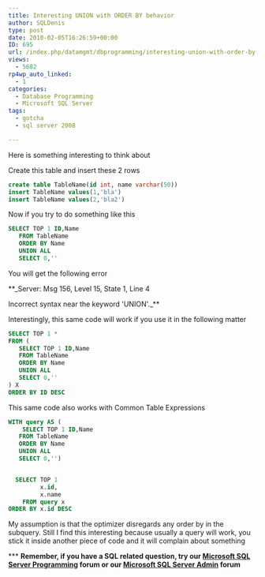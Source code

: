 ```yaml
---
title: Interesting UNION with ORDER BY behavior
author: SQLDenis
type: post
date: 2010-02-05T16:26:59+00:00
ID: 695
url: /index.php/datamgmt/dbprogramming/interesting-union-with-order-by-behaviou/
views:
  - 5682
rp4wp_auto_linked:
  - 1
categories:
  - Database Programming
  - Microsoft SQL Server
tags:
  - gotcha
  - sql server 2008

---
```

Here is something interesting to think about

Create this table and insert these 2 rows

```sql
create table TableName(id int, name varchar(50))
insert TableName values(1,'bla')
insert TableName values(2,'bla2')
```

Now if you try to do something like this

```sql
SELECT TOP 1 ID,Name
   FROM TableName
   ORDER BY Name
   UNION ALL
   SELECT 0,''
```

You will get the following error

**_Server: Msg 156, Level 15, State 1, Line 4
  
Incorrect syntax near the keyword 'UNION'._**

Interestingly, this same code will work if you use it in the following matter

```sql
SELECT TOP 1 *
FROM (
   SELECT TOP 1 ID,Name
   FROM TableName
   ORDER BY Name
   UNION ALL
   SELECT 0,''
) X
ORDER BY ID DESC
```

This same code also works with Common Table Expressions

```sql
WITH query AS (
    SELECT TOP 1 ID,Name
   FROM TableName
   ORDER BY Name
   UNION ALL
   SELECT 0,'')


  SELECT TOP 1
         x.id,
         x.name
    FROM query x
ORDER BY x.id DESC
```

My assumption is that the optimizer disregards any order by in the subquery. Still I find this interesting because usually a query will work, you stick it inside another piece of code and it will complain about something

\*** **Remember, if you have a SQL related question, try our [Microsoft SQL Server Programming][1] forum or our [Microsoft SQL Server Admin][2] forum**<ins></ins>

 [1]: http://forum.lessthandot.com/viewforum.php?f=17
 [2]: http://forum.lessthandot.com/viewforum.php?f=22